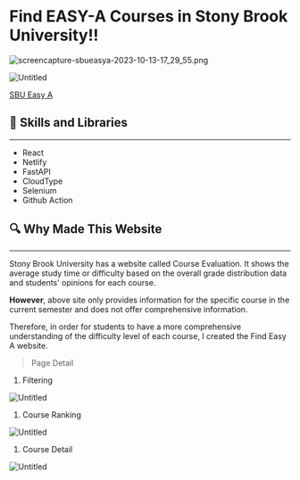 # Find EASY-A Courses in Stony Brook University!!


![screencapture-sbueasya-2023-10-13-17_29_55.png](https://prod-files-secure.s3.us-west-2.amazonaws.com/b46c1dce-f460-4b0b-93ac-68e67b49fc36/7a1e0ee1-15fb-48fe-9ac9-d08866fd4fd7/screencapture-sbueasya-2023-10-13-17_29_55.png)

![Untitled](https://prod-files-secure.s3.us-west-2.amazonaws.com/b46c1dce-f460-4b0b-93ac-68e67b49fc36/81e74886-79c5-4f70-b2eb-a0ab314bc4f0/Untitled.png)


[SBU Easy A](https://sbueasya.com/)

## 🔧 Skills and Libraries

---
- React
- Netlify
- FastAPI
- CloudType
- Selenium
- Github Action

## 🔍 Why Made This Website

---
Stony Brook University has a website called Course Evaluation. It shows the average study time or difficulty based on the overall grade distribution data and students' opinions for each course.

**However**, above site only provides information for the specific course in the current semester and does not offer comprehensive information.

Therefore, in order for students to have a more comprehensive understanding of the difficulty level of each course, I created the Find Easy A website.

> Page Detail
> 

1. Filtering

![Untitled](https://prod-files-secure.s3.us-west-2.amazonaws.com/b46c1dce-f460-4b0b-93ac-68e67b49fc36/4cedcf7a-490a-4d6e-ab16-fd725ba7eb2a/Untitled.png)

1. Course Ranking

![Untitled](https://prod-files-secure.s3.us-west-2.amazonaws.com/b46c1dce-f460-4b0b-93ac-68e67b49fc36/d95bfe7c-da6f-4d6c-b250-8be7962f0582/Untitled.png)

1. Course Detail

![Untitled](https://prod-files-secure.s3.us-west-2.amazonaws.com/b46c1dce-f460-4b0b-93ac-68e67b49fc36/385e56d2-6135-44f4-9f18-29a2e19a1306/Untitled.png)
